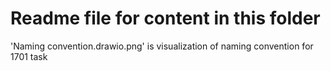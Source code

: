 # Readme file for content in this folder
'Naming convention.drawio.png' is visualization of naming convention for 1701 task
